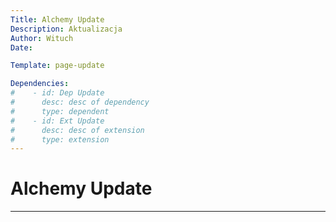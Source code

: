 ```yaml
---
Title: Alchemy Update
Description: Aktualizacja
Author: Wituch
Date:

Template: page-update

Dependencies:
#    - id: Dep Update
#      desc: desc of dependency
#      type: dependent
#    - id: Ext Update
#      desc: desc of extension
#      type: extension
---
```


# Alchemy Update
-----


